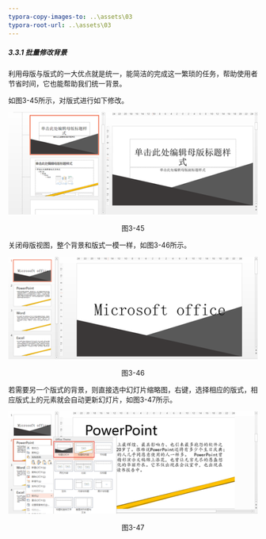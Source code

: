 ```yaml
---
typora-copy-images-to: ..\assets\03
typora-root-url: ..\assets\03
---
```


##### 3.3.1  批量修改背景

利用母版与版式的一大优点就是统一，能简洁的完成这一繁琐的任务，帮助使用者节省时间，它也能帮助我们统一背景。

如图3-45所示，对版式进行如下修改。

![img](/assets/03/image057.png)

<center>图3-45</center>

关闭母版视图，整个背景和版式一模一样，如图3-46所示。

![img](/assets/03/image058.png)

<center>图3-46</center>

若需要另一个版式的背景，则直接选中幻灯片缩略图，右键，选择相应的版式，相应版式上的元素就会自动更新幻灯片，如图3-47所示。

![img](/assets/03/image059.png)

<center>图3-47</center>